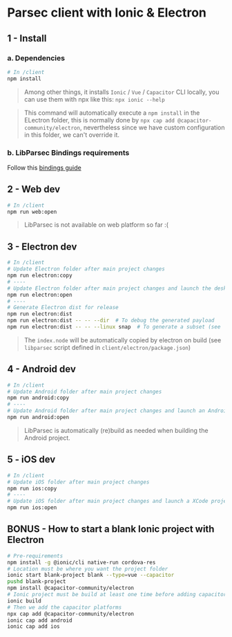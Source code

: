 # Parsec client with Ionic & Electron

## 1 - Install

### a. Dependencies

```bash
# In /client
npm install
```

> Among other things, it installs `Ionic` / `Vue` / `Capacitor` CLI locally, you can use them with npx like this: `npx ionic --help`

> This command will automatically execute a `npm install` in the ELectron folder, this is normally done by `npx cap add @capacitor-community/electron`, nevertheless since we have custom configuration in this folder, we can't override it.

### b. LibParsec Bindings requirements

Follow this [bindings guide](../bindings/README.md)

## 2 - Web dev

```bash
# In /client
npm run web:open
```

> LibParsec is not available on web platform so far :(

## 3 - Electron dev

```bash
# In /client
# Update Electron folder after main project changes
npm run electron:copy
# ----
# Update Electron folder after main project changes and launch the desktop app
npm run electron:open
# ----
# Generate Electron dist for release
npm run electron:dist
npm run electron:dist -- -- --dir  # To debug the generated payload
npm run electron:dist -- -- --linux snap  # To generate a subset (see `npx electron-builder build --help`)
```

> The `index.node` will be automatically copied by electron on build (see
> `libparsec` script defined in `client/electron/package.json`)

## 4 - Android dev

```bash
# In /client
# Update Android folder after main project changes
npm run android:copy
# ----
# Update Android folder after main project changes and launch an Android Studio project
npm run android:open
```

> LibParsec is automatically (re)build as needed when building the Android project.

## 5 - iOS dev

```bash
# In /client
# Update iOS folder after main project changes
npm run ios:copy
# ----
# Update iOS folder after main project changes and launch a XCode project
npm run ios:open
```

## BONUS - How to start a blank Ionic project with Electron

```bash
# Pre-requirements
npm install -g @ionic/cli native-run cordova-res
# Location must be where you want the project folder
ionic start blank-project blank --type=vue --capacitor
pushd blank-project
npm install @capacitor-community/electron
# Ionic project must be build at least one time before adding capacitor plugins
ionic build
# Then we add the capacitor platforms
npx cap add @capacitor-community/electron
ionic cap add android
ionic cap add ios
```
